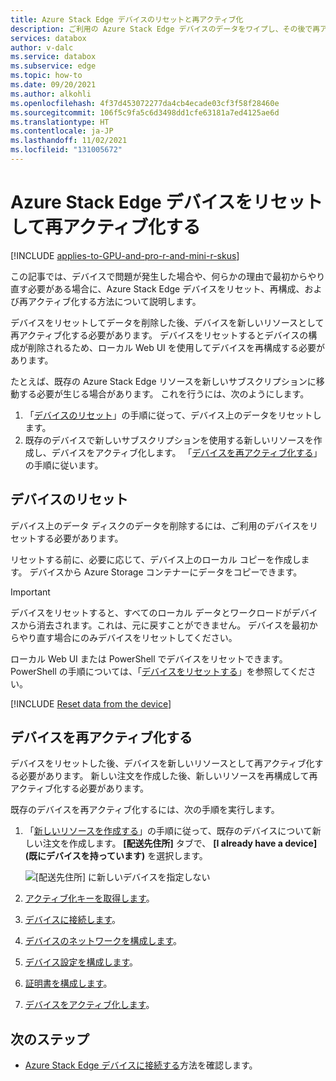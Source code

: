 ```yaml
---
title: Azure Stack Edge デバイスのリセットと再アクティブ化
description: ご利用の Azure Stack Edge デバイスのデータをワイプし、その後で再アクティブ化する方法について説明します。
services: databox
author: v-dalc
ms.service: databox
ms.subservice: edge
ms.topic: how-to
ms.date: 09/20/2021
ms.author: alkohli
ms.openlocfilehash: 4f37d453072277da4cb4ecade03cf3f58f28460e
ms.sourcegitcommit: 106f5c9fa5c6d3498dd1cfe63181a7ed4125ae6d
ms.translationtype: HT
ms.contentlocale: ja-JP
ms.lasthandoff: 11/02/2021
ms.locfileid: "131005672"
---
```

# <a name="reset-and-reactivate-your-azure-stack-edge-device"></a>Azure Stack Edge デバイスをリセットして再アクティブ化する

[!INCLUDE [applies-to-GPU-and-pro-r-and-mini-r-skus](../../includes/azure-stack-edge-applies-to-gpu-pro-r-mini-r-sku.md)]

この記事では、デバイスで問題が発生した場合や、何らかの理由で最初からやり直す必要がある場合に、Azure Stack Edge デバイスをリセット、再構成、および再アクティブ化する方法について説明します。

デバイスをリセットしてデータを削除した後、デバイスを新しいリソースとして再アクティブ化する必要があります。 デバイスをリセットするとデバイスの構成が削除されるため、ローカル Web UI を使用してデバイスを再構成する必要があります。

たとえば、既存の Azure Stack Edge リソースを新しいサブスクリプションに移動する必要が生じる場合があります。 これを行うには、次のようにします。

1. 「[デバイスのリセット](#reset-device)」の手順に従って、デバイス上のデータをリセットします。
2. 既存のデバイスで新しいサブスクリプションを使用する新しいリソースを作成し、デバイスをアクティブ化します。 「[デバイスを再アクティブ化する](#reactivate-device)」の手順に従います。

## <a name="reset-device"></a>デバイスのリセット

デバイス上のデータ ディスクのデータを削除するには、ご利用のデバイスをリセットする必要があります。

リセットする前に、必要に応じて、デバイス上のローカル コピーを作成します。 デバイスから Azure Storage コンテナーにデータをコピーできます。

>[!IMPORTANT]
> デバイスをリセットすると、すべてのローカル データとワークロードがデバイスから消去されます。これは、元に戻すことができません。 デバイスを最初からやり直す場合にのみデバイスをリセットしてください。

ローカル Web UI または PowerShell でデバイスをリセットできます。 PowerShell の手順については、「[デバイスをリセットする](./azure-stack-edge-connect-powershell-interface.md#reset-your-device)」を参照してください。

[!INCLUDE [Reset data from the device](../../includes/azure-stack-edge-device-reset.md)]

## <a name="reactivate-device"></a>デバイスを再アクティブ化する

デバイスをリセットした後、デバイスを新しいリソースとして再アクティブ化する必要があります。 新しい注文を作成した後、新しいリソースを再構成して再アクティブ化する必要があります。

既存のデバイスを再アクティブ化するには、次の手順を実行します。

1. 「[新しいリソースを作成する](azure-stack-edge-gpu-deploy-prep.md?tabs=azure-portal#create-a-new-resource)」の手順に従って、既存のデバイスについて新しい注文を作成します。 **[配送先住所]** タブで、 **[I already have a device]\(既にデバイスを持っています\)** を選択します。

   ![[配送先住所] に新しいデバイスを指定しない](./media/azure-stack-edge-reset-reactivate-device/create-resource-with-no-new-device.png)

1. [アクティブ化キーを取得します](azure-stack-edge-gpu-deploy-prep.md?tabs=azure-portal#get-the-activation-key)。

1. [デバイスに接続します](azure-stack-edge-gpu-deploy-connect.md)。

1. [デバイスのネットワークを構成します](azure-stack-edge-gpu-deploy-configure-network-compute-web-proxy.md)。

1. [デバイス設定を構成します](azure-stack-edge-gpu-deploy-set-up-device-update-time.md)。

1. [証明書を構成します](azure-stack-edge-gpu-deploy-configure-certificates.md)。

1. [デバイスをアクティブ化します](azure-stack-edge-gpu-deploy-activate.md)。

## <a name="next-steps"></a>次のステップ

- [Azure Stack Edge デバイスに接続する](azure-stack-edge-gpu-deploy-connect.md)方法を確認します。
